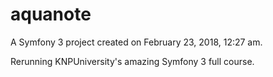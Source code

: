 aquanote
========

A Symfony 3 project created on February 23, 2018, 12:27 am.

Rerunning KNPUniversity's amazing Symfony 3 full course.